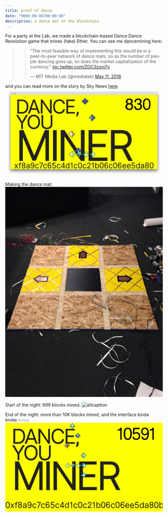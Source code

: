 ```yaml
---
title: proof of dance
date: "0000-00-06T00:00:00"
description: a dance mat on the blockchain
---
```


For a party at the Lab, we made a blockchain-based Dance Dance Revolution game that mines (fake) Ether. You can see me dancemining here:

> <blockquote class="twitter-tweet"><p lang="en" dir="ltr">&quot;The most feasible way of implementing this would be in a peer-to-peer network of dance mats, so as the number of people dancing goes up, so does the market capitalization of the currency.&quot; <a href="https://t.co/ZOC3zxoj7v">pic.twitter.com/ZOC3zxoj7v</a></p>&mdash; MIT Media Lab (@medialab) <a href="https://twitter.com/medialab/status/995030432163991552?ref_src=twsrc%5Etfw">May 11, 2018</a></blockquote>

and you can read more on the story by Sky News <a href="https://news.sky.com/story/in-the-future-youll-mine-cryptocurrency-by-dancing-11374514" target="_blank">here</a>.
![altcaption](proofofdance.png)

<span class="caption">Making the dance mat:</span>
![altcaption](proofofdance1.JPG)

<span class="caption">Start of the night: 699 blocks mined.</span>
![altcaption](2.jpg)

<span class="caption">End of the night: more than 10K blocks mined, and the interface kinda broke.💥💥💥</span>
![altcaption](3.jpg)
